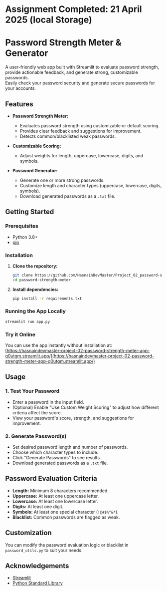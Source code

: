 # Assignment Completed: 21 April 2025 (local Storage)

# Password Strength Meter & Generator

A user-friendly web app built with Streamlit to evaluate password strength, provide actionable feedback, and generate strong, customizable passwords.  
Easily check your password security and generate secure passwords for your accounts.

## Features

- **Password Strength Meter:**  
  - Evaluates password strength using customizable or default scoring.
  - Provides clear feedback and suggestions for improvement.
  - Detects common/blacklisted weak passwords.

- **Customizable Scoring:**  
  - Adjust weights for length, uppercase, lowercase, digits, and symbols.

- **Password Generator:**  
  - Generate one or more strong passwords.
  - Customize length and character types (uppercase, lowercase, digits, symbols).
  - Download generated passwords as a `.txt` file.

## Getting Started

### Prerequisites

- Python 3.8+
- [pip](https://pip.pypa.io/en/stable/)

### Installation

1. **Clone the repository:**
    ```sh
    git clone https://github.com/HasnainDevMaster/Project_02_password-strength_meter
    cd password-strength-meter
    ```

2. **Install dependencies:**
    ```sh
    pip install -r requirements.txt
    ```

### Running the App Locally

```sh
streamlit run app.py
```

### Try it Online

You can use the app instantly without installation at:  
[https://hasnaindevmaster-project-02-password-strength-meter-app-q0utgm.streamlit.app/](https://hasnaindevmaster-project-02-password-strength-meter-app-q0utgm.streamlit.app/)

## Usage

### 1. Test Your Password

- Enter a password in the input field.
- (Optional) Enable "Use Custom Weight Scoring" to adjust how different criteria affect the score.
- View your password's score, strength, and suggestions for improvement.

### 2. Generate Password(s)

- Set desired password length and number of passwords.
- Choose which character types to include.
- Click "Generate Passwords" to see results.
- Download generated passwords as a `.txt` file.

## Password Evaluation Criteria

- **Length:** Minimum 8 characters recommended.
- **Uppercase:** At least one uppercase letter.
- **Lowercase:** At least one lowercase letter.
- **Digits:** At least one digit.
- **Symbols:** At least one special character (`!@#$%^&*`).
- **Blacklist:** Common passwords are flagged as weak.

## Customization

You can modify the password evaluation logic or blacklist in `password_utils.py` to suit your needs.

## Acknowledgements

- [Streamlit](https://streamlit.io/)
- [Python Standard Library](https://docs.python.org/3/library/)
